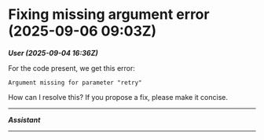 <!-- Generated by SpecStory -->

# Fixing missing argument error (2025-09-06 09:03Z)

_**User (2025-09-04 16:36Z)**_

For the code present, we get this error:
```
Argument missing for parameter "retry"
```
How can I resolve this? If you propose a fix, please make it concise.

---

_**Assistant**_



---

